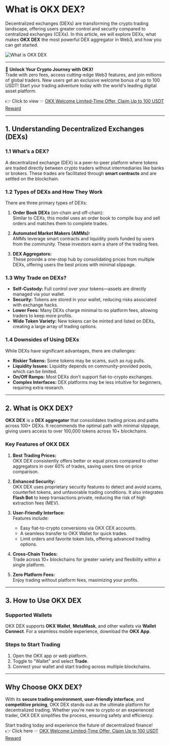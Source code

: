 # What is OKX DEX?

Decentralized exchanges (DEXs) are transforming the crypto trading landscape, offering users greater control and security compared to centralized exchanges (CEXs). In this article, we will explore DEXs, what makes **OKX DEX** the most powerful DEX aggregator in Web3, and how you can get started.

![What is OKX DEX](https://www.okx.com/cdn/assets/plugins/contentful/4nqoo8goeymu/1uMSQ7EN0V18668YFmedng/83dd910ce2dbe5c700059701702efeb7/Blog_1600x844.png?x-oss-process=image/resize,w_2880/format,webp)

---

🚀 **Unlock Your Crypto Journey with OKX!**  
Trade with zero fees, access cutting-edge Web3 features, and join millions of global traders. New users get an exclusive welcome bonus of up to 100 USDT! Start your trading adventure today with the world's leading digital asset platform.

👉 Click to view ☞ [OKX Welcome Limited-Time Offer, Claim Up to 100 USDT Reward](https://bit.ly/OKXe)

---

## 1. Understanding Decentralized Exchanges (DEXs)

### 1.1 What’s a DEX?

A decentralized exchange (DEX) is a peer-to-peer platform where tokens are traded directly between crypto traders without intermediaries like banks or brokers. These trades are facilitated through **smart contracts** and are settled on the blockchain.

### 1.2 Types of DEXs and How They Work

There are three primary types of DEXs:

1. **Order Book DEXs** (on-chain and off-chain):  
   Similar to CEXs, this model uses an order book to compile buy and sell orders and matches them to complete trades.

2. **Automated Market Makers (AMMs):**  
   AMMs leverage smart contracts and liquidity pools funded by users from the community. These investors earn a share of the trading fees.

3. **DEX Aggregators:**  
   These provide a one-stop hub by consolidating prices from multiple DEXs, offering users the best prices with minimal slippage.

### 1.3 Why Trade on DEXs?

- **Self-Custody:** Full control over your tokens—assets are directly managed via your wallet.
- **Security:** Tokens are stored in your wallet, reducing risks associated with exchange hacks.
- **Lower Fees:** Many DEXs charge minimal to no platform fees, allowing traders to keep more profits.
- **Wide Token Variety:** New tokens can be minted and listed on DEXs, creating a large array of trading options.

### 1.4 Downsides of Using DEXs

While DEXs have significant advantages, there are challenges:

- **Riskier Tokens:** Some tokens may be scams, such as rug pulls.  
- **Liquidity Issues:** Liquidity depends on community-provided pools, which can be limited.  
- **On/Off Ramps:** Most DEXs don’t support fiat-to-crypto exchanges.  
- **Complex Interfaces:** DEX platforms may be less intuitive for beginners, requiring extra research.

---

## 2. What is OKX DEX?

**OKX DEX** is a **DEX aggregator** that consolidates trading prices and paths across 100+ DEXs. It recommends the optimal path with minimal slippage, giving users access to over 100,000 tokens across 10+ blockchains.

### Key Features of OKX DEX

1. **Best Trading Prices:**  
   OKX DEX consistently offers better or equal prices compared to other aggregators in over 60% of trades, saving users time on price comparison.

2. **Enhanced Security:**  
   OKX DEX uses proprietary security features to detect and avoid scams, counterfeit tokens, and unfavorable trading conditions. It also integrates **Flash Bot** to keep transactions private, reducing the risk of high extraction fees (MEV).

3. **User-Friendly Interface:**  
   Features include:
   - Easy fiat-to-crypto conversions via OKX CEX accounts.  
   - A seamless transfer to OKX Wallet for quick trades.  
   - Limit orders and favorite token lists, offering advanced trading options.  

4. **Cross-Chain Trades:**  
   Trade across 10+ blockchains for greater variety and flexibility within a single platform.

5. **Zero Platform Fees:**  
   Enjoy trading without platform fees, maximizing your profits.

---

## 3. How to Use OKX DEX

### Supported Wallets

OKX DEX supports **OKX Wallet**, **MetaMask**, and other wallets via **Wallet Connect**. For a seamless mobile experience, download the **OKX App**.

### Steps to Start Trading

1. Open the OKX app or web platform.  
2. Toggle to "Wallet" and select **Trade**.  
3. Connect your wallet and start trading across multiple blockchains.

---

## Why Choose OKX DEX?

With its **secure trading environment**, **user-friendly interface**, and **competitive pricing**, OKX DEX stands out as the ultimate platform for decentralized trading. Whether you're new to crypto or an experienced trader, OKX DEX simplifies the process, ensuring safety and efficiency.

Start trading today and experience the future of decentralized finance!  
👉 Click here ☞ [OKX Welcome Limited-Time Offer, Claim Up to 100 USDT Reward](https://bit.ly/OKXe)
